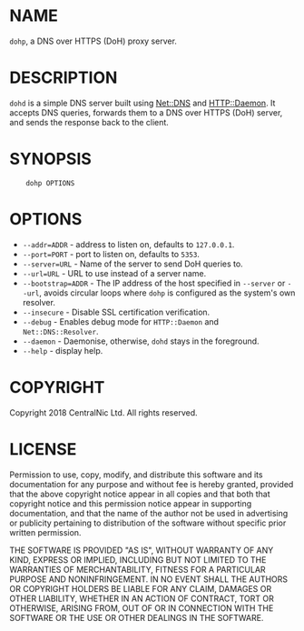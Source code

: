 # NAME

`dohp`, a DNS over HTTPS (DoH) proxy server.

# DESCRIPTION

`dohd` is a simple DNS server built using [Net::DNS](https://metacpan.org/pod/Net::DNS) and [HTTP::Daemon](https://metacpan.org/pod/HTTP::Daemon).
It accepts DNS queries, forwards them to a DNS over HTTPS (DoH) server,
and sends the response back to the client.

# SYNOPSIS

        dohp OPTIONS

# OPTIONS

- `--addr=ADDR` - address to listen on, defaults to
`127.0.0.1`.
- `--port=PORT` - port to listen on, defaults to `5353`.
- `--server=URL` - Name of the server to send DoH queries to.
- `--url=URL` - URL to use instead of a server name.
- `--bootstrap=ADDR` - The IP address of the host specified in
`--server` or `--url`, avoids circular loops where `dohp` is
configured as the system's own resolver.
- `--insecure` - Disable SSL certification verification.
- `--debug` - Enables debug mode for `HTTP::Daemon` and
`Net::DNS::Resolver`.
- `--daemon` - Daemonise, otherwise, `dohd` stays in the
foreground.
- `--help` - display help.

# COPYRIGHT

Copyright 2018 CentralNic Ltd. All rights reserved.

# LICENSE

Permission to use, copy, modify, and distribute this software and its
documentation for any purpose and without fee is hereby granted,
provided that the above copyright notice appear in all copies and that
both that copyright notice and this permission notice appear in
supporting documentation, and that the name of the author not be used
in advertising or publicity pertaining to distribution of the software
without specific prior written permission.

THE SOFTWARE IS PROVIDED "AS IS", WITHOUT WARRANTY OF ANY KIND, EXPRESS
OR IMPLIED, INCLUDING BUT NOT LIMITED TO THE WARRANTIES OF
MERCHANTABILITY, FITNESS FOR A PARTICULAR PURPOSE AND NONINFRINGEMENT.
IN NO EVENT SHALL THE AUTHORS OR COPYRIGHT HOLDERS BE LIABLE FOR ANY
CLAIM, DAMAGES OR OTHER LIABILITY, WHETHER IN AN ACTION OF CONTRACT,
TORT OR OTHERWISE, ARISING FROM, OUT OF OR IN CONNECTION WITH THE
SOFTWARE OR THE USE OR OTHER DEALINGS IN THE SOFTWARE.
